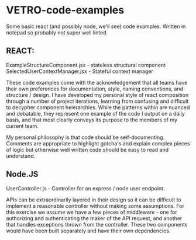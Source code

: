 # VETRO-code-examples
Some basic react (and possibly node, we'll see) code examples. Written in notepad so probably not super well linted.

## REACT:
ExampleStructureComponent.jsx - stateless structural component
SelectedUserContextManager.jsx - Stateful context manager

These code examples come with the acknowledgement that all teams have their own preferences for documentation, style,
naming conventions, and structure / design. I have developed my personal style of react composition through a number
of project iterations, learning from confusing and difficult to decypher component heierarchies. While the patterns
within are nuanced and debatable, they represent one example of the code I output on a daily basis, and that most
clearly conveys its purpose to the members of my current team.

My personal philosophy is that code should be self-documenting. Comments are appropriate to highlight gotcha's and
explain complex pieces of logic but otherwise well written code should be easy to read and understand.

## Node.JS
UserController.js - Controller for an express / node user endpoint.

APIs can be extraordinarily layered in their design so it can be difficult to implement a reasonable controller without making
some assumptions. For this exercise we assume we have a few pieces of middleware - one for authorizing and authenticating the
maker of the API request, and another that handles exceptions thrown from the controller. These two components would have
been built separately and have their own dependencies.
